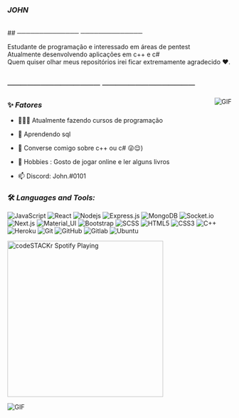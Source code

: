 ###                                   *JOHN*

<br/>
## ────────────── ──────────────
<p>
Estudante de programação e interessado em áreas de pentest
<br/>
Atualmente desenvolvendo aplicações em c++ e c#
<br/>  
Quem quiser olhar meus repositórios irei ficar extremamente agradecido ❤️.
</p>

## ────────────── ──────────────

  <img align="right" alt="GIF" src="https://i.pinimg.com/originals/a2/11/3e/a2113e5c802bb516a97cb2d3b9865018.gif" />


  
### ✨ *Fatores*

- 👨🏽‍💻 Atualmente fazendo cursos de programação
- 🌱 Aprendendo sql

- 💬 Converse comigo sobre c++ ou c# 😜😌)

- 🎿 Hobbies : Gosto de jogar online e ler alguns livros
- 📫 Discord: John.#0101



### 🛠️ *Languages and Tools:*

![JavaScript](https://img.shields.io/badge/-JavaScript-black?style=flat-square&logo=javascript)
![React](https://img.shields.io/badge/-React-black?style=flat-square&logo=react)
![Nodejs](https://img.shields.io/badge/-Nodejs-black?style=flat-square&logo=Node.js)
![Express.js](https://img.shields.io/badge/-Express-black?style=flat-square&logo=expressjs)
![MongoDB](https://img.shields.io/badge/-MongoDB-black?style=flat-square&logo=mongodb)
![Socket.io](https://img.shields.io/badge/-Socket-black?style=flat-square&logo=socket.io)
![Next.js](https://img.shields.io/badge/-Next-black?style=flat-square&logo=Next.js)
![Material_UI](https://img.shields.io/badge/-Material_UI-black?style=flat-square&logo=material-ui)
![Bootstrap](https://img.shields.io/badge/-Bootstrap-black?style=flat-square&logo=bootstrap)
![SCSS](https://img.shields.io/badge/-SCSS-black?style=flat-square&logo=SASS)
![HTML5](https://img.shields.io/badge/-HTML5-black?style=flat-square&logo=html5&logoColor=white)
![CSS3](https://img.shields.io/badge/-CSS3-black?style=flat-square&logo=css3)
![C++](https://img.shields.io/badge/-C++-black?style=flat-square&logo=c)
![Heroku](https://img.shields.io/badge/-Heroku-black?style=flat-square&logo=heroku)
![Git](https://img.shields.io/badge/-Git-black?style=flat-square&logo=git)
![GitHub](https://img.shields.io/badge/-GitHub-black?style=flat-square&logo=github)
![Gitlab](https://img.shields.io/badge/-Gitlab-black?style=flat-square&logo=gitlab)
![Ubuntu](https://img.shields.io/badge/-Ubuntu-black?style=flat-square&logo=ubuntu)

[<img src="https://now-playing-codeSTACKr.vercel.app/api/spotify-playing" alt="codeSTACKr Spotify Playing" width="350" />](https://open.spotify.com/user/invisigoth59)

   <img align="center" alt="GIF" src="https://i.pinimg.com/originals/01/e5/81/01e58179ae8a61c083672269a00a6ffe.gif" />
